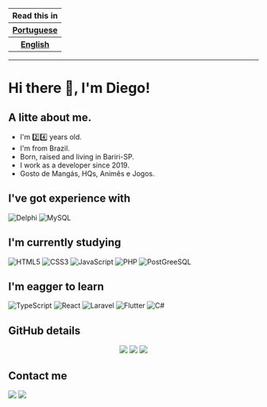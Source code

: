 <table>
  <thead>
    <tr>
      <th>Read this in</th>
    </tr>
  </thead>
  <tbody>
    <tr>
      <th><a href="./README.md">Portuguese</a></th>
    </tr>
    <tr>
      <th><a href="./README.en.md">English</a></th>
    </tr>
  </tbody>
</table>
<hr/>

# Hi there :wave:, I'm Diego!

## A litte about me.
- I'm :two::four: years old.
- I'm from Brazil.
- Born, raised and living in Bariri-SP.
- I work as a developer since 2019.
- Gosto de Mangás, HQs, Animês e Jogos.
## I've got experience with
![Delphi](https://img.shields.io/badge/Delphi-B22222?style=for-the-badge&logo=delphi&logoColor=white) ![MySQL](https://img.shields.io/badge/MySQL-005C84?style=for-the-badge&logo=mysql&logoColor=white)
## I'm currently studying
![HTML5](https://img.shields.io/badge/HTML5-E34F26?style=for-the-badge&logo=html5&logoColor=white) ![CSS3](https://img.shields.io/badge/CSS3-1572B6?style=for-the-badge&logo=css3&logoColor=white) ![JavaScript](https://img.shields.io/badge/JavaScript-323330?style=for-the-badge&logo=javascript&logoColor=F7DF1E-) ![PHP](https://img.shields.io/badge/PHP-777BB4?style=for-the-badge&logo=php&logoColor=white) ![PostGreeSQL](https://img.shields.io/badge/PostgreSQL-316192?style=for-the-badge&logo=postgresql&logoColor=white)
## I'm eagger to learn
![TypeScript](https://img.shields.io/badge/TypeScript-007ACC?style=for-the-badge&logo=typescript&logoColor=white) ![React](https://img.shields.io/badge/React-20232A?style=for-the-badge&logo=react&logoColor=61DAFB) ![Laravel](https://img.shields.io/badge/Laravel-FF2D20?style=for-the-badge&logo=laravel&logoColor=white) ![Flutter](https://img.shields.io/badge/Flutter-02569B?style=for-the-badge&logo=flutter&logoColor=white) ![C#](https://img.shields.io/badge/C%23-239120?style=for-the-badge&logo=c-sharp&logoColor=white)
## GitHub details
<div align="center">
<img src="https://github-profile-summary-cards.vercel.app/api/cards/profile-details?username=diegofolieni&theme=vue"/>

<img src="https://github-readme-stats.vercel.app/api/top-langs/?username=diegofolieni"/>

<img src="https://github-readme-stats.vercel.app/api?username=diegofolieni"/>
</div>

## Contact me
<a href="https://www.linkedin.com/in/diego-antonio-folieni-69295615b"><img src="https://img.shields.io/badge/LinkedIn-0077B5?style=for-the-badge&logo=linkedin&logoColor=white"/></a>
<a href="mailto:dfoliene@gmail.com"><img src="https://img.shields.io/badge/Gmail-D14836?style=for-the-badge&logo=gmail&logoColor=white"/></a>




<!--)
**diegofolieni/diegofolieni** is a ✨ _special_ ✨ repository because its `README.md` (this file) appears on your GitHub profile.

Here are some ideas to get you started:

- 🔭 I’m currently working on ...
- 🌱 I’m currently learning ...
- 👯 I’m looking to collaborate on ...
- 🤔 I’m looking for help with ...
- 💬 Ask me about ...
- 📫 How to reach me: ...
- 😄 Pronouns: ...
- ⚡ Fun fact: ...
-->

